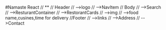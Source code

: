 #Namaste React
// **
// Header
//   -->logo
    //  -->NavItem
// Body
//  -->Search
//  -->ResturantContainer
    //    -->RestorantCards
        //   -->img
            //  -->food name,cusines,time for delivery
//Footer
//    -->links
    // -->Address
    //    -->Contact
        